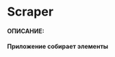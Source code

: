 # Scraper

#### ОПИСАНИЕ:
#### Приложение собирает элементы <title> и <meta> со страниц интернет-сайтов из заголовка. 
#### Собранные данные сохраняются в формате json кодировке UTF-8. 
#### На вход в приложение принимает путь до текстового файла с перечнем URL-страниц интернет-сайтов построчно.
#### 
#### ТЕХНИЧЕСКИЕ РЕШЕНИЯ:
#### * ASP.NET WebAPI, чтобы продемонстрировать навыки + возможность добавить UI на Angular в перспективе
#### * базовая логика парсинга в классах HtmlAgilityProvider и ScrapingJob, в т.ч. обработка в формате Task.WhenAll
#### 
#### * разделение проекта на слои: API, Domain, Application, Infractructure
#### * две "богатые" доменные модели для сущностей Order и Notice со связью  "один Order ко многим Notices"
#### * работа с сущностями Notice происходит через главную сущность Order
#### 
#### * PostgreSQL в Docker Compose для хранение данных, в т.ч. для метаданных применён формат JsonB
#### * База данных состоит из 2-х таблиц 3-ей нормальной формы для заказов и записей, 
#### * раздельный DbContext на чтение и записи для ускорения чтения (CQRS) + паттерн UnitOfWork для записи данных
#### * DbConfiguration + ручные миграции EF Core для надёжности
#### * репозитории оформления логики и доступа к DbContext в слое Infractructure из слоя Application
#### 
#### * Result паттерн + обёртка в ответа в Envelope клиенту UI вместо GlobalExceptionHandler
#### * XML документация
#### * xUnit + Moq тестирование доменных моделей и основных методов
#### * история разработки в GitHub
#### 
#### *библиотеки:
#### 	HTML Agility Pack, т.к. быстрее Selenium, достаточен для  задачи
#### 	FluentValidation, в т.ч. AutoValidation - lдополнительная валидация данных от клиента до API приложения
#### 	HangFire для запуска задач сбора данных по расписанию